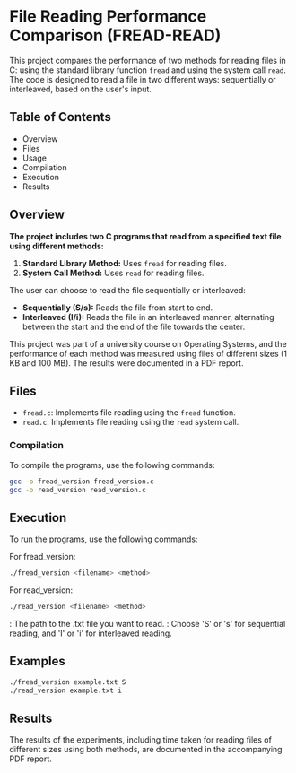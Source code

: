 # File Reading Performance Comparison (FREAD-READ)

This project compares the performance of two methods for reading files in C: using the standard library function `fread` and using the system call `read`. The code is designed to read a file in two different ways: sequentially or interleaved, based on the user's input.

## Table of Contents
- Overview
- Files
- Usage
- Compilation
- Execution
- Results

## Overview

**The project includes two C programs that read from a specified text file using different methods:**
1. **Standard Library Method:** Uses `fread` for reading files.
2. **System Call Method:** Uses `read` for reading files.

The user can choose to read the file sequentially or interleaved:
- **Sequentially (S/s):** Reads the file from start to end.
- **Interleaved (I/i):** Reads the file in an interleaved manner, alternating between the start and the end of the file towards the center.

This project was part of a university course on Operating Systems, and the performance of each method was measured using files of different sizes (1 KB and 100 MB). The results were documented in a PDF report.

## Files

- `fread.c`: Implements file reading using the `fread` function.
- `read.c`: Implements file reading using the `read` system call.

### Compilation

To compile the programs, use the following commands:

```bash
gcc -o fread_version fread_version.c
gcc -o read_version read_version.c
```
## Execution
To run the programs, use the following commands:

For fread_version:
```sh
./fread_version <filename> <method>
```

For read_version:
```sh
./read_version <filename> <method>
```
<filename>: The path to the .txt file you want to read.
<method>: Choose 'S' or 's' for sequential reading, and 'I' or 'i' for interleaved reading.

## Examples
```sh
./fread_version example.txt S
./read_version example.txt i
```
## Results
The results of the experiments, including time taken for reading files of different sizes using both methods, are documented in the accompanying PDF report.
